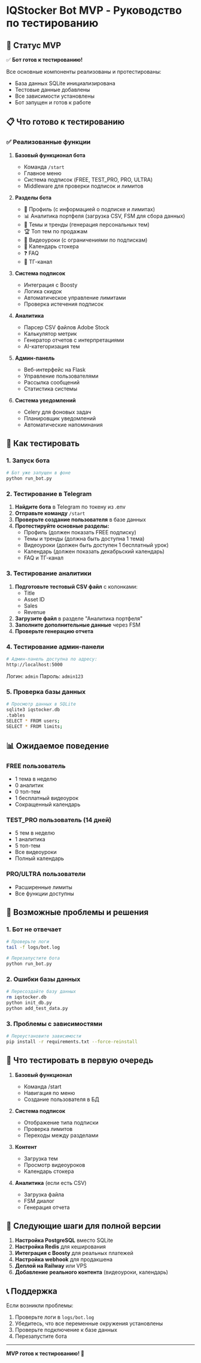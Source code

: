 # IQStocker Bot MVP - Руководство по тестированию

## 🚀 Статус MVP

✅ **Бот готов к тестированию!**

Все основные компоненты реализованы и протестированы:
- База данных SQLite инициализирована
- Тестовые данные добавлены
- Все зависимости установлены
- Бот запущен и готов к работе

## 📋 Что готово к тестированию

### ✅ Реализованные функции

1. **Базовый функционал бота**
   - Команда `/start`
   - Главное меню
   - Система подписок (FREE, TEST_PRO, PRO, ULTRA)
   - Middleware для проверки подписок и лимитов

2. **Разделы бота**
   - 👤 Профиль (с информацией о подписке и лимитах)
   - 📊 Аналитика портфеля (загрузка CSV, FSM для сбора данных)
   - 🎯 Темы и тренды (генерация персональных тем)
   - 🏆 Топ тем по продажам
   - 🎥 Видеоуроки (с ограничениями по подпискам)
   - 📅 Календарь стокера
   - ❓ FAQ
   - 📢 ТГ-канал

3. **Система подписок**
   - Интеграция с Boosty
   - Логика скидок
   - Автоматическое управление лимитами
   - Проверка истечения подписок

4. **Аналитика**
   - Парсер CSV файлов Adobe Stock
   - Калькулятор метрик
   - Генератор отчетов с интерпретациями
   - AI-категоризация тем

5. **Админ-панель**
   - Веб-интерфейс на Flask
   - Управление пользователями
   - Рассылка сообщений
   - Статистика системы

6. **Система уведомлений**
   - Celery для фоновых задач
   - Планировщик уведомлений
   - Автоматические напоминания

## 🧪 Как тестировать

### 1. Запуск бота

```bash
# Бот уже запущен в фоне
python run_bot.py
```

### 2. Тестирование в Telegram

1. **Найдите бота** в Telegram по токену из .env
2. **Отправьте команду** `/start`
3. **Проверьте создание пользователя** в базе данных
4. **Протестируйте основные разделы:**
   - Профиль (должен показать FREE подписку)
   - Темы и тренды (должна быть доступна 1 тема)
   - Видеоуроки (должен быть доступен 1 бесплатный урок)
   - Календарь (должен показать декабрьский календарь)
   - FAQ и ТГ-канал

### 3. Тестирование аналитики

1. **Подготовьте тестовый CSV файл** с колонками:
   - Title
   - Asset ID
   - Sales
   - Revenue
2. **Загрузите файл** в разделе "Аналитика портфеля"
3. **Заполните дополнительные данные** через FSM
4. **Проверьте генерацию отчета**

### 4. Тестирование админ-панели

```bash
# Админ-панель доступна по адресу:
http://localhost:5000
```

Логин: `admin`
Пароль: `admin123`

### 5. Проверка базы данных

```bash
# Просмотр данных в SQLite
sqlite3 iqstocker.db
.tables
SELECT * FROM users;
SELECT * FROM limits;
```

## 📊 Ожидаемое поведение

### FREE пользователь
- 1 тема в неделю
- 0 аналитик
- 0 топ-тем
- 1 бесплатный видеоурок
- Сокращенный календарь

### TEST_PRO пользователь (14 дней)
- 5 тем в неделю
- 1 аналитика
- 5 топ-тем
- Все видеоуроки
- Полный календарь

### PRO/ULTRA пользователи
- Расширенные лимиты
- Все функции доступны

## 🔧 Возможные проблемы и решения

### 1. Бот не отвечает
```bash
# Проверьте логи
tail -f logs/bot.log

# Перезапустите бота
python run_bot.py
```

### 2. Ошибки базы данных
```bash
# Пересоздайте базу данных
rm iqstocker.db
python init_db.py
python add_test_data.py
```

### 3. Проблемы с зависимостями
```bash
# Переустановите зависимости
pip install -r requirements.txt --force-reinstall
```

## 📝 Что тестировать в первую очередь

1. **Базовый функционал**
   - Команда /start
   - Навигация по меню
   - Создание пользователя в БД

2. **Система подписок**
   - Отображение типа подписки
   - Проверка лимитов
   - Переходы между разделами

3. **Контент**
   - Загрузка тем
   - Просмотр видеоуроков
   - Календарь стокера

4. **Аналитика** (если есть CSV)
   - Загрузка файла
   - FSM диалог
   - Генерация отчета

## 🎯 Следующие шаги для полной версии

1. **Настройка PostgreSQL** вместо SQLite
2. **Настройка Redis** для кеширования
3. **Интеграция с Boosty** для реальных платежей
4. **Настройка webhook** для продакшена
5. **Деплой на Railway** или VPS
6. **Добавление реального контента** (видеоуроки, календарь)

## 📞 Поддержка

Если возникли проблемы:
1. Проверьте логи в `logs/bot.log`
2. Убедитесь, что все переменные окружения установлены
3. Проверьте подключение к базе данных
4. Перезапустите бота

---

**MVP готов к тестированию! 🎉**
